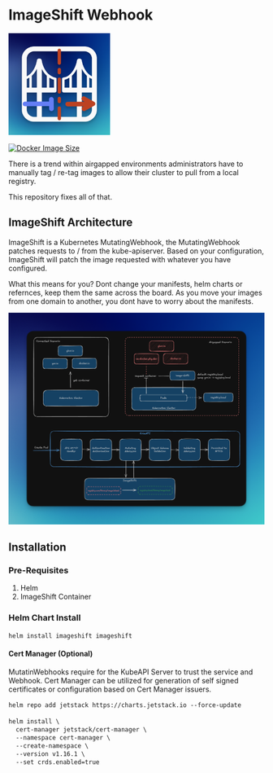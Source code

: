 # ImageShift Webhook


<p align="left">
  <img width="200" height="200" src="./public/imageshift.png">
</p>


[![Docker Image Size](https://badgen.net/docker/size/wcrum/imageshift/latest/arm64?icon=docker&label=Image%20Size)](https://hub.docker.com/r/wcrum/webhook/)

There is a trend within airgapped environments administrators have to manually tag / re-tag images to allow their cluster to pull from a local registry.


This repository fixes all of that.

## ImageShift Architecture

ImageShift is a Kubernetes MutatingWebhook, the MutatingWebhook patches requests to / from the kube-apiserver. Based on your configuration, ImageShift will patch the image requested with whatever you have configured. 

What this means for you? Dont change your manifests, helm charts or refernces, keep them the same across the board. As you move your images from one domain to another, you dont have to worry about the manifests.

![arch](./public/image.png)

## Installation

### Pre-Requisites

1. Helm
2. ImageShift Container

### Helm Chart Install

```
helm install imageshift imageshift
```

#### Cert Manager (Optional)

MutatinWebhooks require for the KubeAPI Server to trust the service and Webhook. Cert Manager can be utilized for generation of self signed certificates or configuration based on Cert Manager issuers.


```
helm repo add jetstack https://charts.jetstack.io --force-update

helm install \
  cert-manager jetstack/cert-manager \
  --namespace cert-manager \
  --create-namespace \
  --version v1.16.1 \
  --set crds.enabled=true
```

